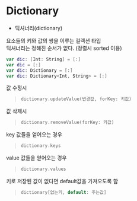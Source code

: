 # Dictionary

- 딕셔너리(dictionary)

요소들의 키와 값의 쌍을 이루는 컬렉션 타입<br>
딕셔너리는 정해진 순서가 없다. (정렬시 sorted 이용)

```swift
var dic: [Int: String] = [:]
var dic = [:]
var dic: Dictionary = [:]
var dic: Dictionary<Int, String> = [:]
```
값 수정시 
> ```swift
> dictionary.updateValue(변경값, forKey: 키값)
> ```

값 삭제시
> ```swift
> dictionary.removeValue(forKey: 키값)
> ```

key 값들을 얻어오는 경우
> ```swift
> dictionary.keys
> ```

value 값들을 얻어오는 경우
> ```swift
> dictionary.values
> ```

키로 저장된 값이 없다면 default값을 가져오도록 함
> ```swift
> dictionary[없는키, default: 주는값]
> ```
